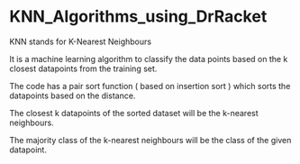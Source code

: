 # KNN_Algorithms_using_DrRacket

KNN stands for K-Nearest Neighbours

It is a machine learning algorithm to classify the data points based on the k closest datapoints from the training set.

The code has a pair sort function ( based on insertion sort ) which sorts the datapoints based on the distance.

The closest k datapoints of the sorted dataset will be the k-nearest neighbours.

The majority class of the k-nearest neighbours will be the class of the given datapoint.
